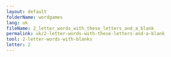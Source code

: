 ```yaml
---
layout: default
folderName: wordgames
lang: uk
fileName: 2_letter_words_with_these_letters_and_a_blank
permalink: uk/2-letter-words-with-these-letters-and-a-blank
tool: 2-letter-words-with-blanks
letter: 2
---
```


